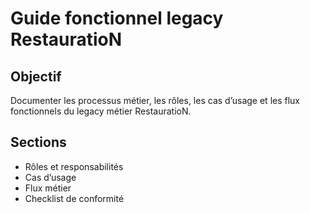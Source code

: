 # Guide fonctionnel legacy RestauratioN

## Objectif
Documenter les processus métier, les rôles, les cas d’usage et les flux fonctionnels du legacy métier RestauratioN.

## Sections
- Rôles et responsabilités
- Cas d’usage
- Flux métier
- Checklist de conformité
